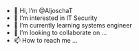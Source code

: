 - 👋 Hi, I’m @AljoschaT
- 👀 I’m interested in IT Security
- 🌱 I’m currently learning systems engineer
- 💞️ I’m looking to collaborate on ...
- 📫 How to reach me ...

<!---
AljoschaT/AljoschaT is a ✨ special ✨ repository because its `README.md` (this file) appears on your GitHub profile.
You can click the Preview link to take a look at your changes.
--->
